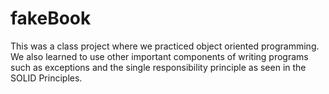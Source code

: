 # fakeBook
This was a class project where we practiced object oriented programming.  
We also learned to use other important components of writing programs such as exceptions and the single responsibility principle
as seen in the SOLID Principles.
